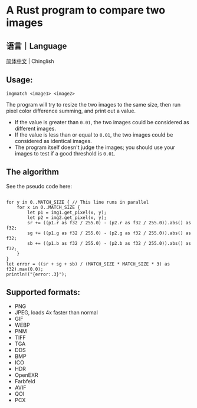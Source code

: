 # A Rust program to compare two images

## 语言｜Language

[简体中文](Readme-CN.md) | Chinglish

## Usage:

```
imgmatch <image1> <image2>
```

The program will try to resize the two images to the same size, then run pixel color difference summing, and print out a value.

* If the value is greater than `0.01`, the two images could be considered as different images.
* If the value is less than or equal to `0.01`, the two images could be considered as identical images.
* The program itself doesn't judge the images; you should use your images to test if a good threshold is `0.01`.

## The algorithm

See the pseudo code here:
```

for y in 0..MATCH_SIZE { // This line runs in parallel
	for x in 0..MATCH_SIZE {
		let p1 = img1.get_pixel(x, y);
		let p2 = img2.get_pixel(x, y);
		sr += ((p1.r as f32 / 255.0) - (p2.r as f32 / 255.0)).abs() as f32;
		sg += ((p1.g as f32 / 255.0) - (p2.g as f32 / 255.0)).abs() as f32;
		sb += ((p1.b as f32 / 255.0) - (p2.b as f32 / 255.0)).abs() as f32;
	}
}
let error = ((sr + sg + sb) / (MATCH_SIZE * MATCH_SIZE * 3) as f32).max(0.0);
println!("{error:.3}");
```

## Supported formats:

* PNG
* JPEG, loads 4x faster than normal
* GIF
* WEBP
* PNM
* TIFF
* TGA
* DDS
* BMP
* ICO
* HDR
* OpenEXR
* Farbfeld
* AVIF
* QOI
* PCX
